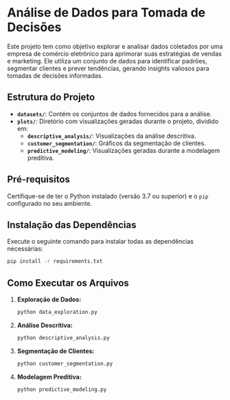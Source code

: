 # Análise de Dados para Tomada de Decisões

Este projeto tem como objetivo explorar e analisar dados coletados por uma empresa de comércio eletrônico para aprimorar suas estratégias de vendas e marketing. Ele utiliza um conjunto de dados para identificar padrões, segmentar clientes e prever tendências, gerando insights valiosos para tomadas de decisões informadas.

## Estrutura do Projeto

- **`datasets/`**: Contém os conjuntos de dados fornecidos para a análise.
- **`plots/`**: Diretório com visualizações geradas durante o projeto, dividido em:
  - **`descriptive_analysis/`**: Visualizações da análise descritiva.
  - **`customer_segmentation/`**: Gráficos da segmentação de clientes.
  - **`predictive_modeling/`**: Visualizações geradas durante a modelagem preditiva.

## Pré-requisitos

Certifique-se de ter o Python instalado (versão 3.7 ou superior) e o `pip` configurado no seu ambiente.

## Instalação das Dependências

Execute o seguinte comando para instalar todas as dependências necessárias:

```bash
pip install -r requirements.txt
```

## Como Executar os Arquivos

1. **Exploração de Dados:**

   ```bash
   python data_exploration.py
   ```
2. **Análise Descritiva:**

   ```bash
   python descriptive_analysis.py
   ```
3. **Segmentação de Clientes:**

   ```bash
   python customer_segmentation.py
   ```
4. **Modelagem Preditiva:**

   ```bash
   python predictive_modeling.py
   ```
